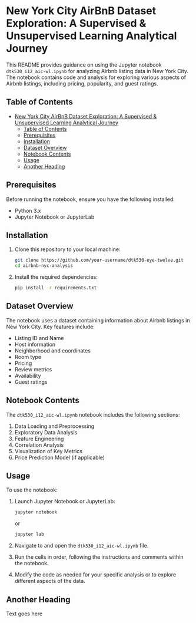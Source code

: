 # New York City AirBnB Dataset Exploration: A Supervised & Unsupervised Learning Analytical Journey

This README provides guidance on using the Jupyter notebook `dtk530_i12_aic-wl.ipynb` for analyzing Airbnb listing data in New York City. The notebook contains code and analysis for exploring various aspects of Airbnb listings, including pricing, popularity, and guest ratings.

## Table of Contents

- [New York City AirBnB Dataset Exploration: A Supervised \& Unsupervised Learning Analytical Journey](#new-york-city-airbnb-dataset-exploration-a-supervised--unsupervised-learning-analytical-journey)
  - [Table of Contents](#table-of-contents)
  - [Prerequisites](#prerequisites)
  - [Installation](#installation)
  - [Dataset Overview](#dataset-overview)
  - [Notebook Contents](#notebook-contents)
  - [Usage](#usage)
  - [Another Heading](#another-heading)

## Prerequisites

Before running the notebook, ensure you have the following installed:
- Python 3.x
- Jupyter Notebook or JupyterLab

## Installation

1. Clone this repository to your local machine:
   ```bash
   git clone https://github.com/your-username/dtk530-eye-twelve.git
   cd airbnb-nyc-analysis
   ```

2. Install the required dependencies:
   ```bash
   pip install -r requirements.txt
   ```

## Dataset Overview

The notebook uses a dataset containing information about Airbnb listings in New York City. Key features include:

- Listing ID and Name
- Host information
- Neighborhood and coordinates
- Room type
- Pricing
- Review metrics
- Availability
- Guest ratings

## Notebook Contents

The `dtk530_i12_aic-wl.ipynb` notebook includes the following sections:

1. Data Loading and Preprocessing
2. Exploratory Data Analysis
3. Feature Engineering
4. Correlation Analysis
5. Visualization of Key Metrics
6. Price Prediction Model (if applicable)

## Usage

To use the notebook:

1. Launch Jupyter Notebook or JupyterLab:
   ```bash
   jupyter notebook
   ```
   or
   ```bash
   jupyter lab
   ```

2. Navigate to and open the `dtk530_i12_aic-wl.ipynb` file.

3. Run the cells in order, following the instructions and comments within the notebook.

4. Modify the code as needed for your specific analysis or to explore different aspects of the data.

## Another Heading

Text goes here